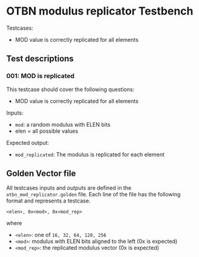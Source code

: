# OTBN modulus replicator Testbench

Testcases:
- MOD value is correctly replicated for all elements

## Test descriptions

### 001: MOD is replicated
This testcase should cover the following questions:
- MOD value is correctly replicated for all elements

Inputs:
- `mod`: a random modulus with ELEN bits
- elen = all possible values

Expected output:
- `mod_replicated`: The modulus is replicated for each element

## Golden Vector file
All testcases inputs and outputs are defined in the `otbn_mod_replicator.golden` file.
Each line of the file has the following format and represents a testcase.
```
<elen>, 0x<mod>, 0x<mod_rep>
```
where
- `<elen>`: one of `16, 32, 64, 128, 256`
- `<mod>`: modulus with ELEN bits aligned to the left (0x is expected)
- `<mod_rep>`: the replicated modulus vector (0x is expected)

